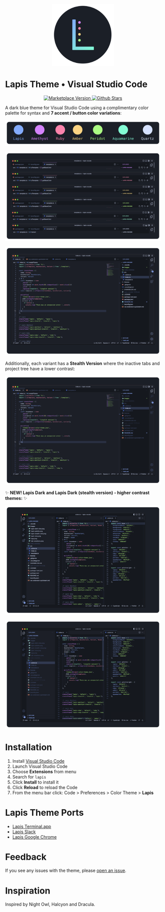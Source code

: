 <p align="center"><img style="width: 200px" src="https://raw.githubusercontent.com/aslbarnett/lapis-vscode/main/images/logo.png" /></p>

# Lapis Theme • Visual Studio Code

<p align="center">
  <a href="https://marketplace.visualstudio.com/items?itemName=AlexBarnett.lapis-vscode">
    <img alt="Marketplace Version" src="https://vsmarketplacebadge.apphb.com/version/AlexBarnett.lapis-vscode.svg?subject=Version&colorA=1B1F27&colorB=83ABFC">
  </a>

  <a href="https://github.com/aslbarnett/lapis-vscode">
    <img alt="Github Stars" src="https://img.shields.io/github/stars/aslbarnett/lapis-vscode?label=Github%20Stars&color=D483FC&labelColor=1B1F27">
  </a>
</p>

A dark blue theme for Visual Studio Code using a complimentary color palette for syntax and **7 accent / button color variations**:

![Screenshot](https://raw.githubusercontent.com/aslbarnett/lapis-vscode/main/images/lapis-palette.png)

![Screenshot](https://raw.githubusercontent.com/aslbarnett/lapis-vscode/main/images/tab-variations.png)

![Screenshot](https://raw.githubusercontent.com/aslbarnett/lapis-vscode/main/images/lapis-view.png)

Additionally, each variant has a **Stealth Version** where the inactive tabs and project tree have a lower contrast:

![Screenshot](https://raw.githubusercontent.com/aslbarnett/lapis-vscode/main/images/lapis-stealth-view.png)

✨ **NEW! Lapis Dark and Lapis Dark (stealth version) - higher contrast themes:** ✨

![Screenshot](https://raw.githubusercontent.com/aslbarnett/lapis-vscode/main/images/lapis-dark-view.png)

![Screenshot](https://raw.githubusercontent.com/aslbarnett/lapis-vscode/main/images/lapis-dark-stealth-view.png)

# Installation

1.  Install [Visual Studio Code](https://code.visualstudio.com/)
2.  Launch Visual Studio Code
3.  Choose **Extensions** from menu
4.  Search for `lapis`
5.  Click **Install** to install it
6.  Click **Reload** to reload the Code
7.  From the menu bar click: Code > Preferences > Color Theme > **Lapis**

# Lapis Theme Ports

- [Lapis Terminal.app](https://github.com/aslbarnett/lapis-theme-terminal-app)
- [Lapis Slack](https://github.com/aslbarnett/lapis-theme-slack)
- [Lapis Google Chrome](https://chrome.google.com/webstore/detail/lapis-chrome-theme/hmcmhgomamidaaodladnploplghibodb)

# Feedback

If you see any issues with the theme, please [open an issue](https://github.com/aslbarnett/lapis-vscode/issues).

# Inspiration

Inspired by Night Owl, Halcyon and Dracula.
